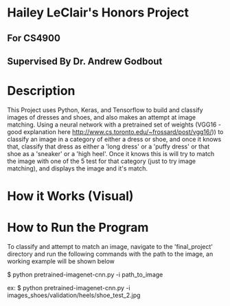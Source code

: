 # Hailey LeClair's Honors Project 
## For CS4900
## Supervised By Dr. Andrew Godbout
  
# Description
This Project uses Python, Keras, and Tensorflow to build and classify images of dresses and shoes, and also
makes an attempt at image matching. 
Using a neural network with a pretrained set of weights (VGG16 -  good explanation here http://www.cs.toronto.edu/~frossard/post/vgg16/)) to classify an image in a category of either a dress or shoe, and once it knows that, classify that dress as either a 'long dress' or a 'puffy dress' or that shoe as a 'sneaker' or a 'high heel'. Once it knows this is will try to match the image with one of the 5 test for that category (just to try image matching), and displays the image and it's match.

# How it Works (Visual)

# How to Run the Program
To classify and attempt to match an image, navigate to the 'final_project' directory and run the following commands with the path to the image, an working example will be shown below


$ python pretrained-imagenet-cnn.py -i path_to_image

ex:
$ python pretrained-imagenet-cnn.py -i images_shoes/validation/heels/shoe_test_2.jpg 


